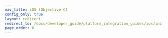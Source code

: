 ```yaml
---
nav_title: iOS (Objective-C)
config_only: true
layout: redirect
redirect_to: /docs/developer_guide/platform_integration_guides/ios/initial_sdk_setup/overview/
page_order: 6
---
```

